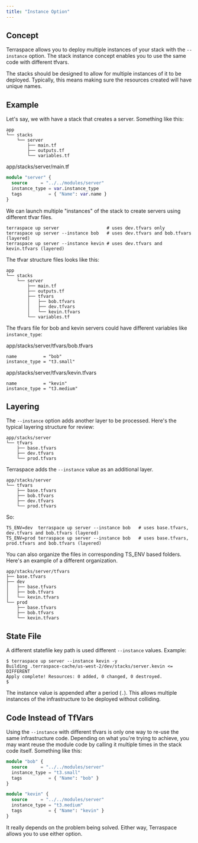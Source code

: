 ```yaml
---
title: "Instance Option"
---
```


## Concept

Terraspace allows you to deploy multiple instances of your stack with the `--instance` option. The stack instance concept enables you to use the same code with different tfvars.

The stacks should be designed to allow for multiple instances of it to be deployed. Typically, this means making sure the resources created will have unique names.

## Example

Let's say, we with have a stack that creates a server. Something like this:

    app
    └── stacks
        └── server
            ├── main.tf
            ├── outputs.tf
            └── variables.tf

app/stacks/server/main.tf

```terraform
module "server" {
  source     = "../../modules/server"
  instance_type = var.instance_type
  tags          = { "Name": var.name }
}
```

We can launch multiple "instances" of the stack to create servers using different tfvar files.

    terraspace up server                  # uses dev.tfvars only
    terraspace up server --instance bob   # uses dev.tfvars and bob.tfvars (layered)
    terraspace up server --instance kevin # uses dev.tfvars and kevin.tfvars (layered)

The tfvar structure files looks like this:

    app
    └── stacks
        └── server
            ├── main.tf
            ├── outputs.tf
            ├── tfvars
            │   ├── bob.tfvars
            │   ├── dev.tfvars
            │   └── kevin.tfvars
            └── variables.tf

The tfvars file for bob and kevin servers could have different variables like `instance_type`:

app/stacks/server/tfvars/bob.tfvars

    name          = "bob"
    instance_type = "t3.small"

app/stacks/server/tfvars/kevin.tfvars

    name          = "kevin"
    instance_type = "t3.medium"

## Layering

The `--instance` option adds another layer to be processed. Here's the typical layering structure for review:

    app/stacks/server
    └── tfvars
        ├── base.tfvars
        ├── dev.tfvars
        └── prod.tfvars

Terraspace adds the `--instance` value as an additional layer.

    app/stacks/server
    └── tfvars
        ├── base.tfvars
        ├── bob.tfvars
        ├── dev.tfvars
        └── prod.tfvars

So:

    TS_ENV=dev  terraspace up server --instance bob   # uses base.tfvars, dev.tfvars and bob.tfvars (layered)
    TS_ENV=prod terraspace up server --instance bob   # uses base.tfvars, prod.tfvars and bob.tfvars (layered)

You can also organize the files in corresponding TS_ENV based folders. Here's an example of a different organization.

    app/stacks/server/tfvars
    ├── base.tfvars
    ├── dev
    │   ├── base.tfvars
    │   ├── bob.tfvars
    │   └── kevin.tfvars
    └── prod
        ├── base.tfvars
        ├── bob.tfvars
        └── kevin.tfvars

## State File

A different statefile key path is used different `--instance` values. Example:

    $ terraspace up server --instance kevin -y
    Building .terraspace-cache/us-west-2/dev/stacks/server.kevin <= DIFFERENT
    Apply complete! Resources: 0 added, 0 changed, 0 destroyed.
    $

The instance value is appended after a period (`.`). This allows multiple instances of the infrastructure to be deployed without colliding.

## Code Instead of TfVars

Using the `--instance` with different tfvars is only one way to re-use the same infrastructure code. Depending on what you're trying to achieve, you may want reuse the module code by calling it multiple times in the stack code itself. Something like this:

```terraform
module "bob" {
  source     = "../../modules/server"
  instance_type = "t3.small"
  tags          = { "Name": "bob" }
}

module "kevin" {
  source     = "../../modules/server"
  instance_type = "t3.medium"
  tags          = { "Name": "kevin" }
}
```

It really depends on the problem being solved. Either way, Terraspace allows you to use either option.
